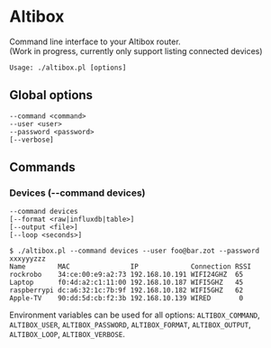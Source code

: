 # Altibox

Command line interface to your Altibox router.  
(Work in progress, currently only support listing connected devices)

```
Usage: ./altibox.pl [options]
```

## Global options

```
--command <command>
--user <user>
--password <password>
[--verbose]
```

## Commands

### Devices (--command devices)

```
--command devices
[--format <raw|influxdb|table>]
[--output <file>]
[--loop <seconds>]
```

```
$ ./altibox.pl --command devices --user foo@bar.zot --password xxxyyyzzz
Name        MAC               IP             Connection RSSI
rockrobo    34:ce:00:e9:a2:73 192.168.10.191 WIFI24GHZ  65
Laptop      f0:4d:a2:c1:11:00 192.168.10.187 WIFI5GHZ   45
raspberrypi dc:a6:32:1c:7b:9f 192.168.10.182 WIFI5GHZ   62
Apple-TV    90:dd:5d:cb:f2:3b 192.168.10.139 WIRED       0
```

Environment variables can be used for all options: `ALTIBOX_COMMAND`, `ALTIBOX_USER`, `ALTIBOX_PASSWORD`, `ALTIBOX_FORMAT`, `ALTIBOX_OUTPUT`, `ALTIBOX_LOOP`, `ALTIBOX_VERBOSE`.
